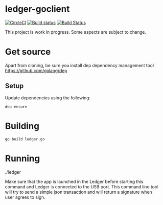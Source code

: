 # ledger-goclient

[![CircleCI](https://circleci.com/gh/ZondaX/ledger-goclient.svg?style=svg)](https://circleci.com/gh/ZondaX/ledger-goclient)
[![Build status](https://ci.appveyor.com/api/projects/status/aqv23r898rqegxqv/branch/master?svg=true)](https://ci.appveyor.com/project/zondax/ledger-goclient/branch/master)
[![Build Status](https://travis-ci.org/ZondaX/ledger-goclient.svg?branch=master)](https://travis-ci.org/ZondaX/ledger-goclient)

This project is work in progress. Some aspects are subject to change.

# Get source
Apart from cloning, be sure you install dep dependency management tool
https://github.com/golang/dep

## Setup
Update dependencies using the following:
```
dep ensure 
```

# Building
```
go build ledger.go
```

# Running
./ledger

Make sure that the app is launched in the Ledger before starting this command and Ledger is connected to the USB port.
This command line tool will try to send a simple json transaction and will return a signature when user agrees to sign.

